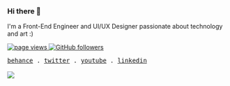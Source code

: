 ### Hi there 👋

I'm a Front-End Engineer and UI/UX Designer passionate about technology and art :)

<p align="left">
  <a href="https://github.com/kaioespindola">
    <img src="https://komarev.com/ghpvc/?username=kaioespindola" alt="page views" />
  </a>
  <a href="https://github.com/MacroPower?tab=followers">
    <img alt="GitHub followers" src="https://img.shields.io/github/followers/kaioespindola?color=green&logo=github">
  </a>
</p>

<samp>
  <a href="https://behance.net/kaio_espindola">behance</a> .
  <a href="https://twitter.com/blackaio">twitter</a> .
  <a href="https://youtube.com/blackaio">youtube</a> .
  <a href="https://www.linkedin.com/in/kaio-almeida-espindola/">linkedin</a>
</samp>

<br/>
<br/>

<img align="center" src="https://github-readme-stats.vercel.app/api/top-langs/?username=kaioespindola&theme=buefy&hide_border=true" />
